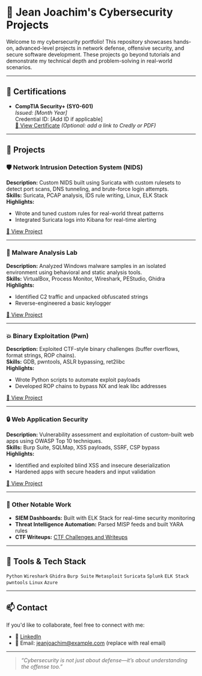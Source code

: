# 🔐 Jean Joachim's Cybersecurity Projects

Welcome to my cybersecurity portfolio! This repository showcases hands-on, advanced-level projects in network defense, offensive security, and secure software development. These projects go beyond tutorials and demonstrate my technical depth and problem-solving in real-world scenarios.

---

## 📜 Certifications

- **CompTIA Security+ (SY0-601)**  
  *Issued: [Month Year]*  
  Credential ID: [Add ID if applicable]  
  [🔗 View Certificate](#) *(Optional: add a link to Credly or PDF)*

---

## 📁 Projects

### 🛡️ Network Intrusion Detection System (NIDS)
**Description:** Custom NIDS built using Suricata with custom rulesets to detect port scans, DNS tunneling, and brute-force login attempts.  
**Skills:** Suricata, PCAP analysis, IDS rule writing, Linux, ELK Stack  
**Highlights:**
- Wrote and tuned custom rules for real-world threat patterns
- Integrated Suricata logs into Kibana for real-time alerting

[🔗 View Project](./NIDS-Detection)

---

### 🧬 Malware Analysis Lab
**Description:** Analyzed Windows malware samples in an isolated environment using behavioral and static analysis tools.  
**Skills:** VirtualBox, Process Monitor, Wireshark, PEStudio, Ghidra  
**Highlights:**
- Identified C2 traffic and unpacked obfuscated strings
- Reverse-engineered a basic keylogger

[🔗 View Project](./Malware-Analysis)

---

### 💥 Binary Exploitation (Pwn)
**Description:** Exploited CTF-style binary challenges (buffer overflows, format strings, ROP chains).  
**Skills:** GDB, pwntools, ASLR bypassing, ret2libc  
**Highlights:**
- Wrote Python scripts to automate exploit payloads
- Developed ROP chains to bypass NX and leak libc addresses

[🔗 View Project](./Binary-Exploitation)

---

### 🔒 Web Application Security
**Description:** Vulnerability assessment and exploitation of custom-built web apps using OWASP Top 10 techniques.  
**Skills:** Burp Suite, SQLMap, XSS payloads, SSRF, CSP bypass  
**Highlights:**
- Identified and exploited blind XSS and insecure deserialization
- Hardened apps with secure headers and input validation

[🔗 View Project](./AppSec-Lab)

---

### 🧠 Other Notable Work
- **SIEM Dashboards:** Built with ELK Stack for real-time security monitoring
- **Threat Intelligence Automation:** Parsed MISP feeds and built YARA rules
- **CTF Writeups:** [CTF Challenges and Writeups](./CTF-Writeups)

---

## 🧰 Tools & Tech Stack
`Python` `Wireshark` `Ghidra` `Burp Suite` `Metasploit` `Suricata` `Splunk` `ELK Stack` `pwntools` `Linux` `Azure`

---

## 📫 Contact
If you'd like to collaborate, feel free to connect with me:
- 💼 [LinkedIn](https://www.linkedin.com/in/jeanjoachim)
- 📧 Email: jeanjoachim@example.com (replace with real email)

---

> *“Cybersecurity is not just about defense—it’s about understanding the offense too.”*

